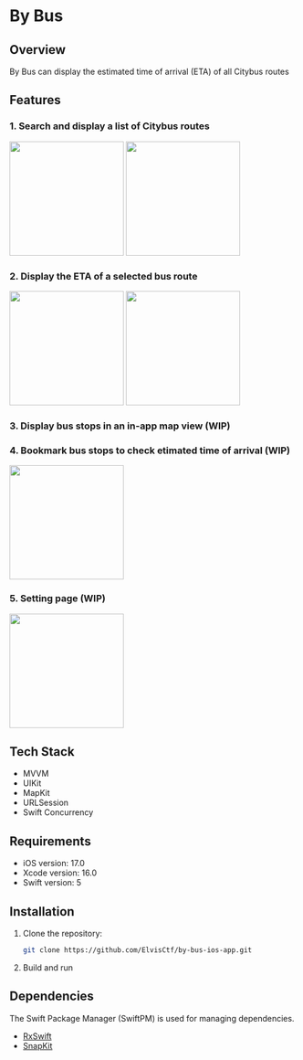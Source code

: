 # By Bus

## Overview
By Bus can display the estimated time of arrival (ETA) of all Citybus routes

## Features
### 1. Search and display a list of Citybus routes
<img src="https://github.com/user-attachments/assets/99720d23-80bf-48fe-8c7d-cac09c8d2ae9" width="200"/>
<img src="https://github.com/user-attachments/assets/4f21c508-9a87-493e-9e67-960bf46da05d" width="200"/>

### 2. Display the ETA of a selected bus route
<img src="https://github.com/user-attachments/assets/56903e2d-e872-4474-8df1-83cf85972abf" width="200"/>
<img src="https://github.com/user-attachments/assets/2f1a0062-9c82-4501-89bb-058b1d40be51" width="200"/>

### 3. Display bus stops in an in-app map view (WIP)

### 4. Bookmark bus stops to check etimated time of arrival (WIP)
<img src="https://github.com/user-attachments/assets/8a0a7bca-12d2-4d60-903d-29965e5cae68" width="200"/>

### 5. Setting page (WIP)
<img src="https://github.com/user-attachments/assets/89fa4c4d-f8c7-4ccf-a5b8-f5fcce10c3f7" width="200"/>

## Tech Stack
- MVVM
- UIKit
- MapKit
- URLSession
- Swift Concurrency

## Requirements
- iOS version: 17.0
- Xcode version: 16.0
- Swift version: 5

## Installation
1. Clone the repository:
    ```bash
    git clone https://github.com/ElvisCtf/by-bus-ios-app.git
    ```
2. Build and run

## Dependencies
The Swift Package Manager (SwiftPM) is used for managing dependencies.
- [RxSwift](https://github.com/ReactiveX/RxSwift)
- [SnapKit](https://github.com/SnapKit/SnapKit)
